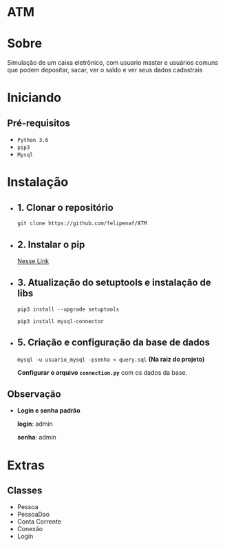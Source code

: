 # ATM

# Sobre
Simulação de um caixa eletrônico, com usuario master e usuários comuns que podem depositar, sacar, ver o saldo e ver seus dados cadastrais

# Iniciando
## Pré-requisitos
- `Python 3.6`
- `pip3`
- `Mysql`

# Instalação
- ## 1. Clonar o repositório
  `git clone https://github.com/felipenaf/ATM`
- ## 2. Instalar o pip
  [Nesse Link](https://pypi.org/project/pip/)
- ## 3. Atualização do setuptools e instalação de libs
  `pip3 install --upgrade setuptools`

  `pip3 install mysql-connector`
- ## 5. Criação e configuração da base de dados
  `mysql -u usuario_mysql -psenha < query.sql`
  **(Na raiz do projeto)**

  **Configurar o arquivo `connection.py`** com os dados da base.

## Observação
  - **Login e senha padrão** 
  
    **login**: admin
  
    **senha**: admin

# Extras

## Classes 
- Pessoa
- PessoaDao
- Conta Corrente
- Conexão
- Login
